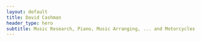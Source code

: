 ```yaml
---
layout: default
title: David Cashman
header_type: hero
subtitle: Music Research, Piano, Music Arranging, ... and Motorcycles
---
```

